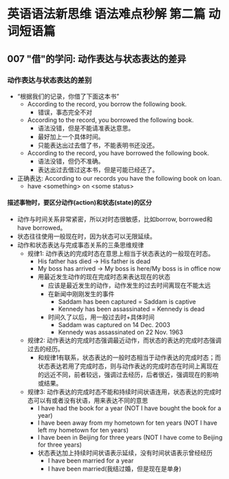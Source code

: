# 英语语法新思维 语法难点秒解 第二篇 动词短语篇
## 007 "借"的学问: 动作表达与状态表达的差异
### 动作表达与状态表达的差别
* “根据我们的记录，你借了下面这本书”
  * According to the record, you borrow the following book.
    * 错误，事态完全不对
  * According to the record, you borrowed the following book.
    * 语法没错，但是不能请准表达意思。
    * 最好加上一个具体时间。
    * 只能表达出过去借了书，不能表明书还没还。
  * According to the record, you have borrowed the following book.
    * 语法没错，但仍不准确。
    * 表达出过去借过这本书，但是可能已经还了。
* 正确表达: According to our records you have the following book on loan.
  * have \<something> on \<some status>

#### 描述事物时，要区分动作(action)和状态(state)的区分
* 动作与时间关系非常紧密，所以对时态很敏感，比如borrow, borrowed和have borrowed。
* 状态往往使用一般现在时，因为状态可以无限延续。
* 动作和状态表达与完成事态关系的三条思维规律
  * 规律1: 动作表达的完成时态在意思上相当于状态表达的一般现在时态。
    * His father has died -> His father is dead
    * My boss has arrived -> My boss is here/My boss is in office now
    * 用最近发生动作的现在完成时态来表达现在的状态
      * 应该是最近发生的动作，动作发生的过去时间离现在不能太远
      * 在新闻中刚刚发生的事件
        * Saddam has been captured = Saddam is captive
        * Kennedy has been assassinated = Kennedy is dead
      * 时间久了以后，用一般过去时+具体时间
        * Saddam was captured on 14 Dec. 2003
        * Kennedy was assassinated on 22 Nov. 1963
  * 规律2: 动作表达的完成时态强调最近动作，而状态的表达的完成时态强调过去的经历。
    * 和规律1有联系，状态表达的一般时态相当于动作表达的完成时态；而状态表达若用了完成时态，则与动作表达的完成时态在时间上离现在的远近不同，前者较远，强调过去经历，后者很近，强调现在的影响或结果。
  * 规律3: 动作表达的完成时态不能和持续时间状语连用，状态表达的完成时态可以有或者没有状语，用来表达不同的意思
    * I have had the book for a year (NOT I have bought the book for a year)
    * I have been away from my hometown for ten years (NOT I have left my hometown for ten years)
    * I have been in Beijing for three years (NOT I have come to Beijing for three years)
    * 状态表达加上持续时间状语表示延续，没有时间状语表示曾经经历
      * I have been married for a year
      * I have been married(我结过婚，但是现在是单身)